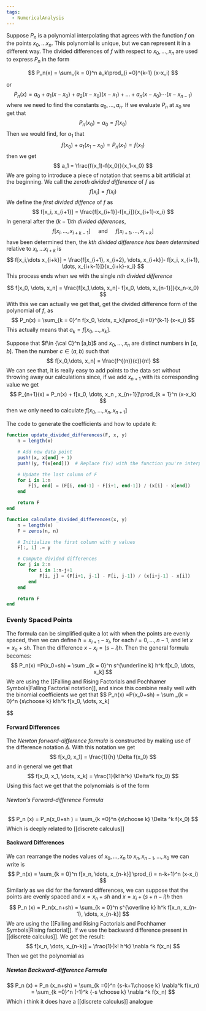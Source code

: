 ```yaml
---
tags:
  - NumericalAnalysis
---
```

Suppose $P_n$ is a polynomial interpolating that agrees with the function $f$ on the points $x_0, \dots x_n$. This polynomial is unique, but we can represent it in a different way. The divided differences of $f$ with respect to $x_0, \dots, x_n$ are used to express $P_n$ in the form

$$
P_n(x) = \sum_{k  = 0}^n a_k\prod_{i =0}^{k-1} (x-x_i)
$$

or 
$$
P_n(x)  = a_0+ a_1(x-x_0)+a_2(x-x_0)(x-x_1)+\dots +a_n(x-x_0)\cdots(x-x_{n-1})
$$
where we need to find the constants $a_0, \dots, a_n$. If we evaluate $P_n$ at $x_0$ we get that 
$$
P_n(x_0) = a_0 = f(x_0)
$$
Then we would find, for $a_1$ that 
$$
	f(x_0)+ a_1(x_1-x_0) = P_n(x_1) = f(x_1)
$$
then we get 
$$
a_1 = \frac{f(x_1)-f(x_0)}{x_1-x_0}
$$
We are going to introduce a piece of notation that seems a bit artificial at the beginning. We call the *zeroth divided difference* of $f$ as 
$$
f[x_i] = f(x_i)
$$
We define the *first divided diffence* of $f$ as
$$
f[x_i, x_{i+1}] = \frac{f[x_{i+1}]-f[x_i]}{x_{i+1}-x_i}
$$
In general after the $(k-1)$*th divided diferences*, 
$$
f[x_i, \dots , x_{i+k-1}] \quad \text{ and } \quad f[x_{i+1}, \dots, x_{i+k}]
$$
have been determined then, the $k$*th divided difference has been determined* relative to $x_i, \dots x_{i+k}$ is 
$$
f[x_i,\dots x_{i+k}] = \frac{f[x_{i+1}, x_{i+2}, \dots, x_{i+k}]- f[x_i, x_{i+1}, \dots, x_{i+k-1}]}{x_{i+k}-x_i}
$$
This process ends when we with the single *$n$th divided difference*

$$
f[x_0, \dots, x_n] = \frac{f[x_1,\dots, x_n]- f[x_0, \dots, x_{n-1}]}{x_n-x_0}
$$
With this we can actually we get that, get the divided difference form of the polynomial of $f$, as 
$$
P_n(x) = \sum_{k  = 0}^n f[x_0, \dots, x_k]\prod_{i =0}^{k-1} (x-x_i)
$$
This actually means that $a_k = f[x_0, \dots, x_k]$. 

Suppose that $f\in {\cal C}^n [a,b]$ and $x_0, \dots, x_n$ are distinct numbers in $[a, b]$. Then the number $c\in (a,b)$ such that
$$
f[x_0,\dots, x_n] = \frac{f^{(n)}(c)}{n!}
$$
We can see that, it is really easy to add points to the data set without throwing away our calculations since, if we add $x_{n+1}$ with its corresponding value we get
$$
P_{n+1}(x) = P_n(x) + f[x_0, \dots, x_n , x_{n+1}]\prod_{k = 1}^n (x-x_k)
$$
then we only need to calculate $f[x_0, \dots, x_n , x_{n+1}]$ 

The code to generate the coefficients and how to update it:
```julia
function update_divided_differences(F, x, y)
    n = length(x)

    # Add new data point
    push!(x, x[end] + 1)
    push!(y, f(x[end]))  # Replace f(x) with the function you're interpolating

    # Update the last column of F
    for i in 1:n
        F[i, end] = (F[i, end-1] - F[i+1, end-1]) / (x[i] - x[end])
    end

    return F
end

function calculate_divided_differences(x, y)
    n = length(x)
    F = zeros(n, n)

    # Initialize the first column with y values
    F[:, 1] .= y

    # Compute divided differences
    for j in 2:n
        for i in 1:n-j+1
            F[i, j] = (F[i+1, j-1] - F[i, j-1]) / (x[i+j-1] - x[i])
        end
    end

    return F
end
```
### Evenly Spaced Points

The formula can be simplified quite a lot with when the points are evenly spaced, then we can define $h = x_{i+1}-x_i$, for each $i =0, \dots, n-1$, and let $x = x_0 +sh$. Then the difference $x-x_i = (s-i)h$. Then the general formula becomes:
$$
P_n(x) =P(x_0+sh) = \sum _{k = 0}^n s^{\underline k} h^k f[x_0, \dots, x_k]
$$
We are using the [[Falling and Rising Factorials and Pochhamer Symbols|Falling Factorial notation]], and since this combine really well with the binomial coefficients we get that 
$$
P_n(x) =P(x_0+sh) = \sum _{k = 0}^n {s\choose k} k!h^k f[x_0, \dots, x_k]

$$
#### Forward Differences

The *Newton forward-difference formula* is constructed by making use of the difference notation $\Delta$. With this notation we get
$$
f[x_0, x_1] = \frac{1}{h} \Delta f(x_0)
$$
and in general we get that
$$
f[x_0, x_1, \dots, x_k] = \frac{1}{k! h^k} \Delta^k f(x_0)
$$
Using this fact we get that the polynomials is of the form
###### Newton's Forward-difference Formula
$$
P_n (x) = P_n(x_0+sh ) = \sum_{k =0}^n {s\choose k} \Delta ^k f(x_0)
$$
Which is deeply related to [[discrete calculus]]
#### Backward Differences

We can rearrange the nodes values of $x_0, \dots, x_n$ to $x_n , x_{n-1}, \dots, x_0$ we can write is 
$$
P_n(x) = \sum_{k = 0}^n f[x_n, \dots, x_{n-k}] \prod_{i = n-k+1}^n (x-x_i) 
$$
Similarly as we did for the forward differences, we can suppose that the points are evenly spaced and $x = x_n +sh$ and $x = x_i +(s+n-i)h$ then
$$
P_n (x) = P_n(x_n+sh) = \sum_{k = 0}^n s^{\overline k} h^k f[x_n, x_{n-1}, \dots, x_{n-k}]
$$
We are using the [[Falling and Rising Factorials and Pochhamer Symbols|Rising factorial]]. If we use the backward difference present in [[discrete calculus]]. We get the result:
$$
f[x_n, \dots, x_{n-k}] = \frac{1}{k! h^k} \nabla ^k f(x_n)
$$
Then we get the polynomial as

##### Newton Backward-difference Formula
$$
P_n (x) = P_n (x_n+sh) = \sum_{k =0}^n {s-k+1\choose k} \nabla^k f(x_n) = \sum_{k =0}^n (-1)^k {-s  \choose k} \nabla ^k f(x_n)
$$
Which i think it does have a [[discrete calculus]] analogue

